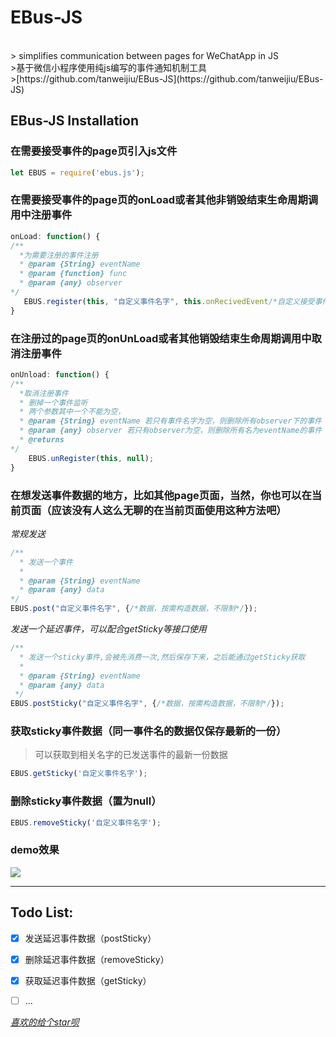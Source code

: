# EBus-JS
 <br>
> simplifies communication between pages for WeChatApp in JS <br>>基于微信小程序使用纯js编写的事件通知机制工具<br>
>[https://github.com/tanweijiu/EBus-JS](https://github.com/tanweijiu/EBus-JS)

 <br>

## EBus-JS Installation

### 在需要接受事件的page页引入js文件

```js 
let EBUS = require('ebus.js');
```

 
### 在需要接受事件的page页的onLoad或者其他非销毁结束生命周期调用中注册事件

```js  
onLoad: function() {
/**
  *为需要注册的事件注册  
  * @param {String} eventName
  * @param {function} func
  * @param {any} observer
*/
   EBUS.register(this, "自定义事件名字", this.onRecivedEvent/*自定义接受事件*/);
}
```



### 在注册过的page页的onUnLoad或者其他销毁结束生命周期调用中取消注册事件

```js  
onUnload: function() {
/**
  *取消注册事件  
  * 删掉一个事件监听
  * 两个参数其中一个不能为空，
  * @param {String} eventName 若只有事件名字为空，则删除所有observer下的事件
  * @param {any} observer 若只有observer为空，则删除所有名为eventName的事件
  * @returns
*/
    EBUS.unRegister(this, null);
}
```


### 在想发送事件数据的地方，比如其他page页面，当然，你也可以在当前页面（应该没有人这么无聊的在当前页面使用这种方法吧）
*常规发送*
```js 
/**
  * 发送一个事件
  * 
  * @param {String} eventName
  * @param {any} data
*/
EBUS.post("自定义事件名字", {/*数据，按需构造数据，不限制*/});
```

*发送一个延迟事件，可以配合getSticky等接口使用*
```js 
/**
  * 发送一个sticky事件,会被先消费一次,然后保存下来，之后能通过getSticky获取
  * 
  * @param {String} eventName
  * @param {any} data
 */
EBUS.postSticky("自定义事件名字", {/*数据，按需构造数据，不限制*/});
```

### 获取sticky事件数据（同一事件名的数据仅保存最新的一份）
>可以获取到相关名字的已发送事件的最新一份数据

```js
EBUS.getSticky('自定义事件名字');
```

### 删除sticky事件数据（置为null）

```js
EBUS.removeSticky('自定义事件名字');
```


 


### **demo效果**<br>
 ![](https://github.com/tanweijiu/EBus-JS/blob/master/art/ebus.gif)
***



## **Todo List:**
 + [x] 发送延迟事件数据（postSticky）
 + [x] 删除延迟事件数据（removeSticky）
 + [x] 获取延迟事件数据（getSticky）
 + [ ] ...
 

 [*喜欢的给个star呗*](https://github.com/tanweijiu/EBus-JS) 




